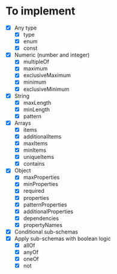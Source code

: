 To implement
===================

* [x] Any type
  * [x] type
  * [x] enum
  * [x] const
* [x] Numeric (number and integer)
  * [x] multipleOf
  * [x] maximum
  * [x] exclusiveMaximum
  * [x] minimum
  * [x] exclusiveMinimum
* [x] String
  * [x] maxLength
  * [x] minLength
  * [x] pattern
* [x] Arrays
  * [x] items
  * [x] additionalItems
  * [x] maxItems
  * [x] minItems
  * [x] uniqueItems
  * [x] contains
* [x] Object
  * [x] maxProperties
  * [x] minProperties
  * [x] required
  * [x] properties
  * [x] patternProperties
  * [x] additionalProperties
  * [x] dependencies
  * [x] propertyNames
* [x] Conditional sub-schemas
* [x] Apply sub-schemas with boolean logic
  * [x] allOf
  * [x] anyOf
  * [x] oneOf
  * [x] not
